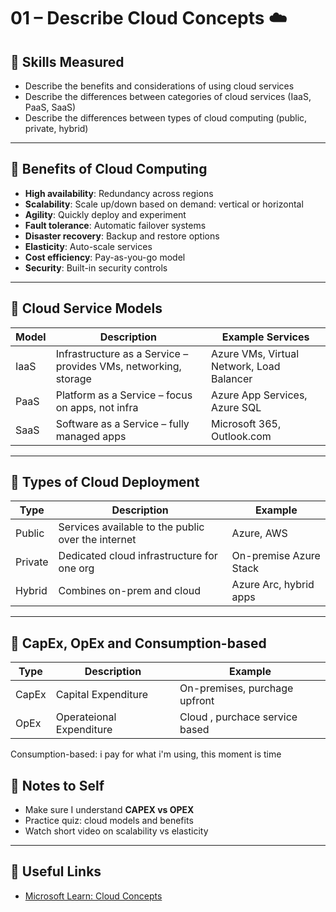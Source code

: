# 01 – Describe Cloud Concepts ☁️

## 🎯 Skills Measured

- Describe the benefits and considerations of using cloud services
- Describe the differences between categories of cloud services (IaaS, PaaS, SaaS)
- Describe the differences between types of cloud computing (public, private, hybrid)

---

## 🔹 Benefits of Cloud Computing

- **High availability**: Redundancy across regions
- **Scalability**: Scale up/down based on demand: vertical or horizontal
- **Agility**: Quickly deploy and experiment
- **Fault tolerance**: Automatic failover systems
- **Disaster recovery**: Backup and restore options
- **Elasticity**: Auto-scale services
- **Cost efficiency**: Pay-as-you-go model
- **Security**: Built-in security controls

---

## 🔹 Cloud Service Models

| Model | Description | Example Services |
|-------|-------------|------------------|
| IaaS  | Infrastructure as a Service – provides VMs, networking, storage | Azure VMs, Virtual Network, Load Balancer |
| PaaS  | Platform as a Service – focus on apps, not infra | Azure App Services, Azure SQL |
| SaaS  | Software as a Service – fully managed apps | Microsoft 365, Outlook.com |

---

## 🔹 Types of Cloud Deployment

| Type    | Description | Example |
|---------|-------------|---------|
| Public  | Services available to the public over the internet | Azure, AWS |
| Private | Dedicated cloud infrastructure for one org | On-premise Azure Stack |
| Hybrid  | Combines on-prem and cloud | Azure Arc, hybrid apps |

---

## 🔹 CapEx, OpEx and Consumption-based

| Type    | Description | Example |
|---------|-------------|---------|
| CapEx | Capital Expenditure | On-premises, purchage upfront | 
| OpEx  | Operateional Expenditure  | Cloud , purchace service based | 

Consumption-based: i pay for what i'm using, this moment is time 

## 📝 Notes to Self

- Make sure I understand **CAPEX vs OPEX**
- Practice quiz: cloud models and benefits
- Watch short video on scalability vs elasticity

---

## 📎 Useful Links

- [Microsoft Learn: Cloud Concepts](https://learn.microsoft.com/en-us/training/modules/intro-to-azure-fundamentals/)
